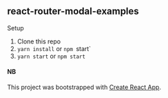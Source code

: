 ## react-router-modal-examples

Setup

1. Clone this repo
1. `yarn install` or `npm `start`
1. `yarn start` or `npm start`

#### NB

This project was bootstrapped with [Create React App](https://github.com/facebookincubator/create-react-app).

